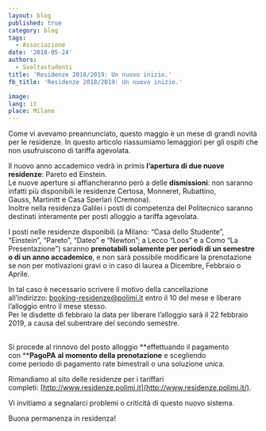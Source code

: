 ```yaml
---
layout: blog
published: true
category: blog
tags:
  - Associazione
date: '2018-05-24'
authors:
  - Svoltastudenti
title: 'Residenze 2018/2019: Un nuovo inizio.'
fb_title: 'Residenze 2018/2019: Un nuovo inizio.'

image: 
lang: it
place: Milano
---
```


Come vi avevamo preannunciato, questo maggio è un mese di grandi novità per le residenze. In questo articolo riassumiamo lemaggiori per gli ospiti che non usufruiscono di tariffa agevolata.

Il nuovo anno accademico vedrà in primis **l’apertura di due nuove residenze**: Pareto ed Einstein.   
Le nuove aperture si affiancheranno però a delle **dismissioni**: non saranno infatti più disponibili le residenze Certosa, Monneret, Rubattino, Gauss, Martinitt e Casa Sperlari (Cremona).   
Inoltre nella residenza Galilei i posti di competenza del Politecnico saranno destinati interamente per posti alloggio a tariffa agevolata. 

I posti nelle residenze disponibili (a Milano: “Casa dello Studente”, “Einstein”, “Pareto”, “Dateo” e “Newton”; a Lecco “Loos” e a Como “La Presentazione”) saranno **prenotabili solamente per periodi di un semestre o di un anno accademico**, e non sarà possibile modificare la prenotazione se non per motivazioni gravi o in caso di laurea a Dicembre, Febbraio o Aprile.

In tal caso è necessario scrivere il motivo della cancellazione all’indirizzo: [booking-residenze@polimi.it](mailto:booking-residenze@polimi.it) entro il 10 del mese e liberare l’alloggio entro il mese stesso.  
Per le disdette di febbraio la data per liberare l’alloggio sarà il 22 febbraio 2019, a causa del subentrare del secondo semestre.  
 

Si procede al rinnovo del posto alloggio **effettuando il pagamento con ****PagoPA** **al momento della prenotazione** e scegliendo come periodo di pagamento rate bimestrali o una soluzione unica.

Rimandiamo al sito delle residenze per i tariffari completi: [http://www.residenze.polimi.it](http://www.residenze.polimi.it/).

Vi invitiamo a segnalarci problemi o criticità di questo nuovo sistema.

Buona permanenza in residenza!
